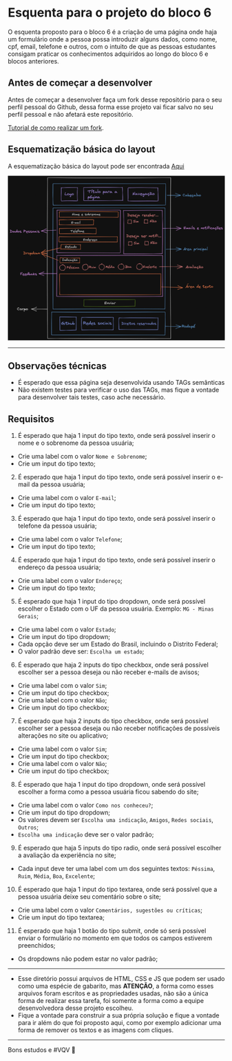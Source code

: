 # Esquenta para o projeto do bloco 6

O esquenta proposto para o bloco 6 é a criação de uma página onde haja um formulário onde a pessoa possa introduzir alguns dados, como nome, cpf, email, telefone e outros, com o intuito de que as pessoas estudantes consigam praticar os conhecimentos adquiridos ao longo do bloco 6 e blocos anteriores.

## Antes de começar a desenvolver

Antes de começar a desenvolver faça um fork desse repositório para o seu perfil pessoal do Github, dessa forma esse projeto vai ficar salvo no seu perfil pessoal e não afetará este repositório.

[Tutorial de como realizar um fork](https://guides.github.com/activities/forking/).

## Esquematização básica do layout

A esquematização básica do layout pode ser encontrada [Aqui](./imagens/layout-background-branco.png)

![Esquematização básica do layout esquenta bloco 3][esquematizacao]

[esquematizacao]: ./imagens/layout-background-preto.png

---

<!-- ## Layout básico

O layout básico pode ser encontrado [Aqui](./imagens/layout-basico.png)

![Layout base esquenta bloco 3][layout]

[layout]: ./imagens/layout-basico.png

--- -->

## Observações técnicas

- É esperado que essa página seja desenvolvida usando TAGs semânticas
- Não existem testes para verificar o uso das TAGs, mas fique a vontade para desenvolver tais testes, caso ache necessário.

## Requisitos

1. É esperado que haja 1 input do tipo texto, onde será possível inserir o nome e o sobrenome da pessoa usuária;

- Crie uma label com o valor `Nome e Sobrenome`;
- Crie um input do tipo texto;

2. É esperado que haja 1 input do tipo texto, onde será possível inserir o e-mail da pessoa usuária;

- Crie uma label com o valor `E-mail`;
- Crie um input do tipo texto;

3. É esperado que haja 1 input do tipo texto, onde será possível inserir o telefone da pessoa usuária;

- Crie uma label com o valor `Telefone`;
- Crie um input do tipo texto;

4. É esperado que haja 1 input do tipo texto, onde será possível inserir o endereço da pessoa usuária;

- Crie uma label com o valor `Endereço`;
- Crie um input do tipo texto;

5. É esperado que haja 1 input do tipo dropdown, onde será possível escolher o Estado com o UF da pessoa usuária. Exemplo: `MG - Minas Gerais`;

- Crie uma label com o valor `Estado`;
- Crie um input do tipo dropdown;
- Cada opção deve ser um Estado do Brasil, incluindo o Distrito Federal;
- O valor padrão deve ser: `Escolha um estado`;

6. É esperado que haja 2 inputs do tipo checkbox, onde será possível escolher ser a pessoa deseja ou não receber e-mails de avisos;

- Crie uma label com o valor `Sim`;
- Crie um input do tipo checkbox;
- Crie uma label com o valor `Não`;
- Crie um input do tipo checkbox;

7. É esperado que haja 2 inputs do tipo checkbox, onde será possível escolher ser a pessoa deseja ou não receber notificações de possíveis alterações no site ou aplicativo;

- Crie uma label com o valor `Sim`;
- Crie um input do tipo checkbox;
- Crie uma label com o valor `Não`;
- Crie um input do tipo checkbox;

8. É esperado que haja 1 input do tipo dropdown, onde será possível escolher a forma como a pessoa usuária ficou sabendo do site;

- Crie uma label com o valor `Como nos conheceu?`;
- Crie um input do tipo dropdown;
- Os valores devem ser `Escolha uma indicação`, `Amigos`, `Redes sociais`, `Outros`;
- `Escolha uma indicação` deve ser o valor padrão;

9. É esperado que haja 5 inputs do tipo radio, onde será possível escolher a avaliação da experiência no site;

- Cada input deve ter uma label com um dos seguintes textos: `Péssima`, `Ruim`, `Média`, `Boa`, `Excelente`;

10. É esperado que haja 1 input do tipo textarea, onde será possível que a pessoa usuária deixe seu comentário sobre o site;

- Crie uma label com o valor `Comentários, sugestões ou críticas`;
- Crie um input do tipo textarea;

11. É esperado que haja 1 botão do tipo submit, onde só será possível enviar o formulário no momento em que todos os campos estiverem preenchidos;

- Os dropdowns não podem estar no valor padrão;

---

- Esse diretório possui arquivos de HTML, CSS e JS que podem ser usado como uma espécie de gabarito, mas **ATENÇÃO**, a forma como esses arquivos foram escritos e as propriedades usadas, não são a única forma de realizar essa tarefa, foi somente a forma como a equipe desenvolvedora desse projeto escolheu.
- Fique a vontade para construir a sua própria solução e fique a vontade para ir além do que foi proposto aqui, como por exemplo adicionar uma forma de remover os textos e as imagens com cliques.

---

Bons estudos e #VQV :rocket:
